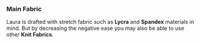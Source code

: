 
### Main Fabric

Laura is drafted with stretch fabric such as **Lycra** and **Spandex** materials in mind. But by decreasing the negative ease you may also be able to use other **Knit Fabrics**.
